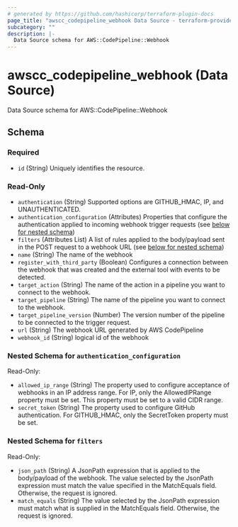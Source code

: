 ```yaml
---
# generated by https://github.com/hashicorp/terraform-plugin-docs
page_title: "awscc_codepipeline_webhook Data Source - terraform-provider-awscc"
subcategory: ""
description: |-
  Data Source schema for AWS::CodePipeline::Webhook
---
```


# awscc_codepipeline_webhook (Data Source)

Data Source schema for AWS::CodePipeline::Webhook



<!-- schema generated by tfplugindocs -->
## Schema

### Required

- `id` (String) Uniquely identifies the resource.

### Read-Only

- `authentication` (String) Supported options are GITHUB_HMAC, IP, and UNAUTHENTICATED.
- `authentication_configuration` (Attributes) Properties that configure the authentication applied to incoming webhook trigger requests (see [below for nested schema](#nestedatt--authentication_configuration))
- `filters` (Attributes List) A list of rules applied to the body/payload sent in the POST request to a webhook URL (see [below for nested schema](#nestedatt--filters))
- `name` (String) The name of the webhook
- `register_with_third_party` (Boolean) Configures a connection between the webhook that was created and the external tool with events to be detected.
- `target_action` (String) The name of the action in a pipeline you want to connect to the webhook.
- `target_pipeline` (String) The name of the pipeline you want to connect to the webhook.
- `target_pipeline_version` (Number) The version number of the pipeline to be connected to the trigger request.
- `url` (String) The webhook URL generated by AWS CodePipeline
- `webhook_id` (String) logical id of the webhook

<a id="nestedatt--authentication_configuration"></a>
### Nested Schema for `authentication_configuration`

Read-Only:

- `allowed_ip_range` (String) The property used to configure acceptance of webhooks in an IP address range. For IP, only the AllowedIPRange property must be set. This property must be set to a valid CIDR range.
- `secret_token` (String) The property used to configure GitHub authentication. For GITHUB_HMAC, only the SecretToken property must be set.


<a id="nestedatt--filters"></a>
### Nested Schema for `filters`

Read-Only:

- `json_path` (String) A JsonPath expression that is applied to the body/payload of the webhook. The value selected by the JsonPath expression must match the value specified in the MatchEquals field. Otherwise, the request is ignored.
- `match_equals` (String) The value selected by the JsonPath expression must match what is supplied in the MatchEquals field. Otherwise, the request is ignored.
